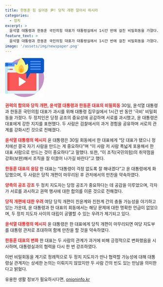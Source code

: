```yaml
---
title: 한동훈 힘 실어준 尹! 당직 개편 알아서 하시라
categories:
  - 정치
excerpt: >
  윤석열 대통령과 한동훈 국민의힘 대표가 대통령실에서 1시간 반에 걸친 비밀회동을 가졌다. 이 회동은 당정 공조를 강조한 것으로 알려졌으며, 윤 대통령은 한 대표에게 알아서 하시라며 힘을 실어줬다. 두 사람은 당정 공조의 중요성에 동의하고, 한 대표는 대통령 걱정 없이 잘 해내겠다고 답했다. 또한 당직 개편 마무리 후 대통령 관저에서 만찬을 함께하기로 했다. 두 사람의 관계가 과거의 불화를 넘어 당정 공조를 강조하고 있는 가운데, 앞으로 자주 만나게 될 가능성도 제기되고 있다.
feature_text: >
  윤석열 대통령과 한동훈 국민의힘 대표가 대통령실에서 1시간 반에 걸친 비밀회동을 가졌다. 이 회동은 당정 공조를 강조한 것으로 알려졌으며, 윤 대통령은 한 대표에게 알아서 하시라며 힘을 실어줬다. 두 사람은 당정 공조의 중요성에 동의하고, 한 대표는 대통령 걱정 없이 잘 해내겠다고 답했다. 또한 당직 개편 마무리 후 대통령 관저에서 만찬을 함께하기로 했다. 두 사람의 관계가 과거의 불화를 넘어 당정 공조를 강조하고 있는 가운데, 앞으로 자주 만나게 될 가능성도 제기되고 있다.
image: '/assets/img/newspaper.png'
---
```


<p><img src="/assets/img/news.png" alt="rentncar 속보" /></p>

<p><b><span style="color: #ee2323;">권력의 합의와 당직 개편, 윤석열 대통령과 한동훈 대표의 비밀회동</span></b>
30일, 윤석열 대통령과 한동훈 국민의힘 대표가 과시를 위해 대통령 집무실에서 1시간 반 동안 '극비' 비밀회동을 가졌다. 두 정치인은 당정 공조의 중요성에 공감하며 서로를 과시했고, 윤 대통령은 대표에게 강한 지지를 표현했다. 두 사람은 검찰에서의 과거 경험을 공유하며 서로의 관계를 강화시킨 것으로 전해졌다.</p>

<p data-ke-size="size16"></p>

<p><b><span style="color: #ee2323;">윤석열 대통령의 메시지</span></b>
윤 대통령은 30일 회동에서 한 대표에게 “당 대표가 됐으니 정치에선 결국 자기 사람을 만드는 게 중요하다”며 “이 사람 저 사람 폭넓게 포용해서 한 대표 사람으로 만드는 것이 중요하다”고 말했다. 또한, “이 조직(국민의힘)의 취약점을 강화(보완)해서 조직을 잘 이끌어 나가길 바란다”고 했다.</p>

<p data-ke-size="size16"></p>

<p><b><span style="color: #ee2323;">한동훈 대표의 응답</span></b>
한 대표는 “대통령이 걱정 없도록 잘 해내겠다”고 윤 대통령에게 화답했으며, 두 사람은 당직 개편이 마무리된 후 관저에서의 만찬을 약속하였다.</p>

<p data-ke-size="size16"></p>

<p><b><span style="color: #ee2323;">양측의 공조 강조</span></b>
두 정치 지도자는 당정 공조가 중요하다는 데 공감을 이루었으며, 각자가 서로를 과시하고 권력 행사에 대한 합의를 이룬 것으로 전해졌다.</p>

<p data-ke-size="size16"></p>

<p><b><span style="color: #ee2323;">당직 개편에 대한 우려</span></b>
여당 당직 개편이 친윤계와 친한계 간의 충돌 가능성을 야기하고 있는 가운데, 윤 대통령과 한 대표의 회동에서는 해당 문제에 대한 명확한 언급이 없었으며, 두 정치 지도자 사이의 대립이 공멸할 수 있는 우려가 제기되고 있다.</p>

<p data-ke-size="size16"></p>

<p><b><span style="color: #ee2323;">윤석열 대통령의 메시지</span></b>
윤 대통령은 한 대표에게 당직 개편이 마무리되면 여당 지도부를 대통령 관저로 초대하여 함께 만찬을 할 것을 약속하였다.</p>

<p data-ke-size="size16"></p>

<p><b><span style="color: #ee2323;">한동훈 대표의 변화</span></b>
한 대표는 두 사람의 관계가 과거에 비해 긍정적으로 변화했음을 시사하며, 대통령실과의 협력을 다시 한 번 강조하였다.</p>

<p data-ke-size="size16"></p>

<p>이번 비밀회동을 계기로 정례적으로 두 정치 지도자가 만나 협력할 가능성에 대해 대통령실 관계자는 상세한 논의는 이뤄지지 않았지만 두 사람 간의 빈도 있는 만남을 의미한다고 밝혔다.</p>
유용한 생활 정보가 필요하시다면, <a href="https://onioninfo.kr" rel="dofollow">onioninfo.kr</a>


